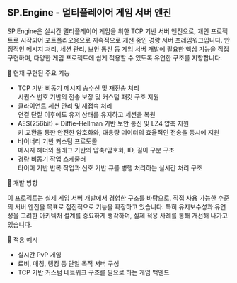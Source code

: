 ## SP.Engine - 멀티플레이어 게임 서버 엔진

SP.Engine은 실시간 멀티플레이어 게임을 위한 TCP 기반 서버 엔진으로,
개인 프로젝트로 시작되어 포트폴리오용으로 지속적으로 개선 중인 경량 서버 프레임워크입니다.
안정적인 메시지 처리, 세션 관리, 보안 통신 등 게임 서버 개발에 필요한 핵심 기능을 직접 구현하며,
다양한 게임 프로젝트에 쉽게 적용할 수 있도록 유연한 구조를 지향합니다.

🔧 현재 구현된 주요 기능
- TCP 기반 비동기 메시지 송수신 및 재전송 처리<br>
  시퀀스 번호 기반의 전송 보장 및 커스텀 패킷 구조 지원
- 클라이언트 세션 관리 및 재접속 처리<br>
  연결 단절 이후에도 유저 상태를 유지하고 세션을 복원
- AES(256bit) + Diffie-Hellman 기반 보안 통신 및 LZ4 압축 지원<br>
  키 교환을 통한 안전한 암호화와, 대용량 데이터의 효율적인 전송을 동시에 지원  
- 바이너리 기반 커스텀 프로토콜<br>
  메시지 헤더와 플래그 기반의 압축/암호화, ID, 길이 구분 구조
- 경량 비동기 작업 스케줄러<br>
  타이머 기반 반복 작업과 신호 기반 큐를 병행 처리하는 실시간 처리 구조

🚧 개발 방향

 이 프로젝트는 실제 게임 서버 개발에서 경험한 구조를 바탕으로,
직접 사용 가능한 수준의 서버 엔진을 목표로 점진적으로 기능을 확장하고 있습니다.
특히 유지보수성과 유연성을 고려한 아키텍처 설계를 중요하게 생각하며,
실제 적용 사례를 통해 개선해 나가고 있습니다.

🧩 적용 예시
- 실시간 PvP 게임
- 로비, 매칭, 랭킹 등 단일 목적 서버 구성
- TCP 기반 커스텀 네트워크 구조를 필요로 하는 게임 백엔드
